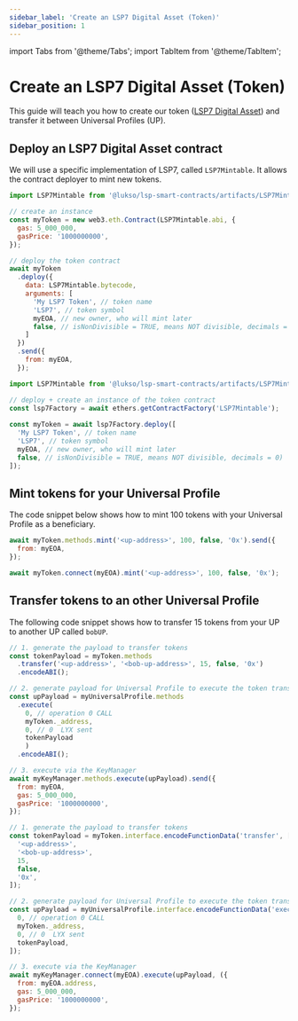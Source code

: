 ```yaml
---
sidebar_label: 'Create an LSP7 Digital Asset (Token)'
sidebar_position: 1
---
```


import Tabs from '@theme/Tabs';
import TabItem from '@theme/TabItem';

# Create an LSP7 Digital Asset (Token)

This guide will teach you how to create our token ([LSP7 Digital Asset](../../standards/nft-2.0/lsp7-digital-asset)) and transfer it between Universal Profiles (UP).

## Deploy an LSP7 Digital Asset contract

We will use a specific implementation of LSP7, called `LSP7Mintable`. It allows the contract deployer to mint new tokens.

<Tabs>
  
  <TabItem value="web3js" label="web3.js">

```javascript
import LSP7Mintable from '@lukso/lsp-smart-contracts/artifacts/LSP7Mintable.json';

// create an instance
const myToken = new web3.eth.Contract(LSP7Mintable.abi, {
  gas: 5_000_000,
  gasPrice: '1000000000',
});

// deploy the token contract
await myToken
  .deploy({
    data: LSP7Mintable.bytecode,
    arguments: [
      'My LSP7 Token', // token name
      'LSP7', // token symbol
      myEOA, // new owner, who will mint later
      false, // isNonDivisible = TRUE, means NOT divisible, decimals = 0)
    ]
  })
  .send({
    from: myEOA,
  });
```

  </TabItem>

  <TabItem value="ethersjs" label="ethers.js">

```javascript
import LSP7Mintable from '@lukso/lsp-smart-contracts/artifacts/LSP7Mintable.json';

// deploy + create an instance of the token contract
const lsp7Factory = await ethers.getContractFactory('LSP7Mintable');
    
const myToken = await lsp7Factory.deploy([
  'My LSP7 Token', // token name
  'LSP7', // token symbol
  myEOA, // new owner, who will mint later
  false, // isNonDivisible = TRUE, means NOT divisible, decimals = 0)
]);
```

  </TabItem>

</Tabs>

## Mint tokens for your Universal Profile

The code snippet below shows how to mint 100 tokens with your Universal Profile as a beneficiary.

<Tabs>
  
  <TabItem value="web3js" label="web3.js">

```javascript
await myToken.methods.mint('<up-address>', 100, false, '0x').send({
  from: myEOA,
});
```

  </TabItem>

  <TabItem value="ethersjs" label="ethers.js">

```javascript
await myToken.connect(myEOA).mint('<up-address>', 100, false, '0x');
```

  </TabItem>

</Tabs>

## Transfer tokens to an other Universal Profile

The following code snippet shows how to transfer 15 tokens from your UP to another UP called `bobUP`.

<Tabs>
  
  <TabItem value="web3js" label="web3.js">

```javascript
// 1. generate the payload to transfer tokens
const tokenPayload = myToken.methods
  .transfer('<up-address>', '<bob-up-address>', 15, false, '0x')
  .encodeABI();

// 2. generate payload for Universal Profile to execute the token transfer on the token contract
const upPayload = myUniversalProfile.methods
  .execute(
    0, // operation 0 CALL
    myToken._address,
    0, // 0  LYX sent
    tokenPayload
    )
  .encodeABI();

// 3. execute via the KeyManager
await myKeyManager.methods.execute(upPayload).send({
  from: myEOA,
  gas: 5_000_000,
  gasPrice: '1000000000',
});
```

  </TabItem>

  <TabItem value="ethersjs" label="ethers.js">

```javascript
// 1. generate the payload to transfer tokens
const tokenPayload = myToken.interface.encodeFunctionData('transfer', [
  '<up-address>',
  '<bob-up-address>',
  15,
  false,
  '0x',
]);

// 2. generate payload for Universal Profile to execute the token transfer on the token contract
const upPayload = myUniversalProfile.interface.encodeFunctionData('execute', [
  0, // operation 0 CALL
  myToken._address,
  0, // 0  LYX sent
  tokenPayload,
]);

// 3. execute via the KeyManager
await myKeyManager.connect(myEOA).execute(upPayload, ({
  from: myEOA.address,
  gas: 5_000_000,
  gasPrice: '1000000000',
});
```

  </TabItem>

</Tabs>
